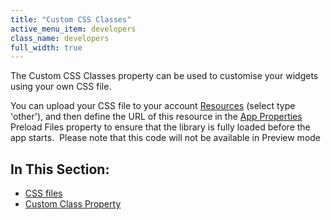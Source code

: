 ```yaml
---
title: "Custom CSS Classes"
active_menu_item: developers
class_name: developers
full_width: true
---
```



The Custom CSS Classes property can be used to customise your widgets using your own CSS file.

You can upload your CSS file to your account [Resources](/developers/documentation/product-guide/the-console/console-tabs/resources) (select type 'other'), and then define the URL of this resource in the [App Properties](/developers/documentation/product-guide/widget-properties-events/app-properties) Preload Files property to ensure that the library is fully loaded before the app starts.  Please note that this code will not be available in Preview mode

## In This Section:

 - [CSS files](/developers/documentation/product-guide/advanced-features/custom-css-classes/css-files)
 - [Custom Class Property](/developers/documentation/product-guide/advanced-features/custom-css-classes/custom-class)

